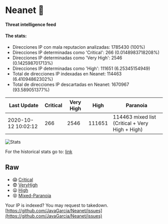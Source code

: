 # Neanet :hocho:
#### Threat intelligence feed
#### The stats:

- Direcciones IP con mala reputacion analizadas: 1785430 (100%)
- Direcciones IP determinadas como 'Critical':  266 (0.0148983718208%)
- Direcciones IP determinadas como 'Very High':  2546 (0.142598701713%)
- Direcciones IP determinadas como 'High':  111651 (6.25345154949)
- Total de direcciones IP indexadas en Neanet:  114463 (6.41094862302%)
- Total de direcciones IP descartadas en Neanet:  1670967 (93.589051377%)

| Last Update | Critical | Very High | High | Paranoia |
| --- | --- | --- | --- | --- |
| 2020-10-12 10:02:12 | 266 | 2546 | 111651 | 114463 mixed list (Critical + Very High + High)|

![Stats](https://docs.google.com/spreadsheets/d/e/2PACX-1vSnaNMIXVabIpDJjufMlzH7poXnshF3mgd8Is1g9ytUEzVsP5my4Trn8f-xkoLLQ38xpL3HtmUexLo6/pubchart?oid=501124687&format=image)

For the historical stats go to: [link](/stats.csv)
## Raw
- :scream: [Critical](https://raw.githubusercontent.com/JavaGarcia/Neanet/master/blacklists/neanet_critical.txt)
- :fearful: [VeryHigh](https://raw.githubusercontent.com/JavaGarcia/Neanet/master/blacklists/neanet_veryHigh.txtt)
- :frowning: [High](https://raw.githubusercontent.com/JavaGarcia/Neanet/master/blacklists/neanet_high.txt)
- :dizzy_face: [Mixed-Paranoia](https://raw.githubusercontent.com/JavaGarcia/Neanet/master/blacklists/neanet_all.txt)


Your IP is indexed? You may request to takedown. [https://github.com/JavaGarcia/Neanet/issues](https://github.com/JavaGarcia/Neanet/issues)













































































































































































































































































































































































































































































































































































































































































































































































































































































































































































































































































































































































































































































































































































































